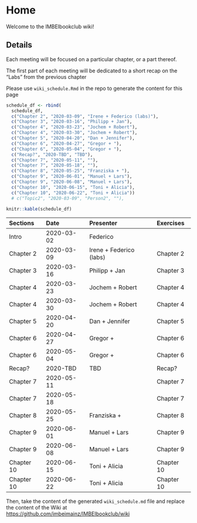 
# Home

Welcome to the IMBEIbookclub wiki\!

## Details

Each meeting will be focused on a particular chapter, or a part thereof.

The first part of each meeting will be dedicated to a short recap on the
“Labs” from the previous chapter

Please use `wiki_schedule.Rmd` in the repo to generate the content for
this page

``` r
schedule_df <- rbind(
  schedule_df,
  c("Chapter 2", "2020-03-09", "Irene + Federico (labs)"),
  c("Chapter 3", "2020-03-16", "Philipp + Jan"),
  c("Chapter 4", "2020-03-23", "Jochem + Robert"),
  c("Chapter 4", "2020-03-30", "Jochem + Robert"),
  c("Chapter 5", "2020-04-20", "Dan + Jennifer"),
  c("Chapter 6", "2020-04-27", "Gregor + "),
  c("Chapter 6", "2020-05-04", "Gregor + "),
  c("Recap?", "2020-TBD", "TBD"),
  c("Chapter 7", "2020-05-11", ""),
  c("Chapter 7", "2020-05-18", ""),
  c("Chapter 8", "2020-05-25", "Franziska + "),
  c("Chapter 9", "2020-06-01", "Manuel + Lars"),
  c("Chapter 9", "2020-06-08", "Manuel + Lars"),
  c("Chapter 10", "2020-06-15", "Toni + Alicia"),
  c("Chapter 10", "2020-06-22", "Toni + Alicia"))
  # c("Topic2", "2020-03-09", "Person2", ""),
```

``` r
knitr::kable(schedule_df)
```

| Sections   | Date       | Presenter               | Exercises  |
| :--------- | :--------- | :---------------------- | :--------- |
| Intro      | 2020-03-02 | Federico                |            |
| Chapter 2  | 2020-03-09 | Irene + Federico (labs) | Chapter 2  |
| Chapter 3  | 2020-03-16 | Philipp + Jan           | Chapter 3  |
| Chapter 4  | 2020-03-23 | Jochem + Robert         | Chapter 4  |
| Chapter 4  | 2020-03-30 | Jochem + Robert         | Chapter 4  |
| Chapter 5  | 2020-04-20 | Dan + Jennifer          | Chapter 5  |
| Chapter 6  | 2020-04-27 | Gregor +                | Chapter 6  |
| Chapter 6  | 2020-05-04 | Gregor +                | Chapter 6  |
| Recap?     | 2020-TBD   | TBD                     | Recap?     |
| Chapter 7  | 2020-05-11 |                         | Chapter 7  |
| Chapter 7  | 2020-05-18 |                         | Chapter 7  |
| Chapter 8  | 2020-05-25 | Franziska +             | Chapter 8  |
| Chapter 9  | 2020-06-01 | Manuel + Lars           | Chapter 9  |
| Chapter 9  | 2020-06-08 | Manuel + Lars           | Chapter 9  |
| Chapter 10 | 2020-06-15 | Toni + Alicia           | Chapter 10 |
| Chapter 10 | 2020-06-22 | Toni + Alicia           | Chapter 10 |

Then, take the content of the generated `wiki_schedule.md` file and
replace the content of the Wiki at
<https://github.com/imbeimainz/IMBEIbookclub/wiki>
